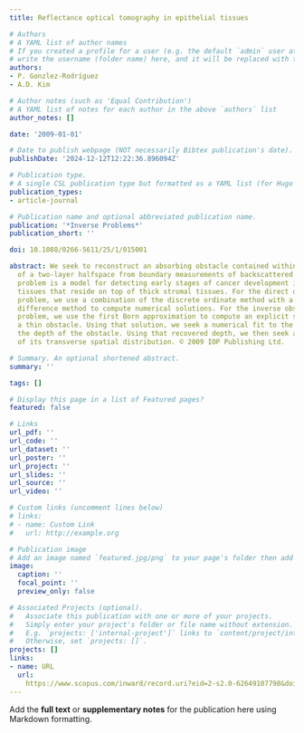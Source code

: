 ```yaml
---
title: Reflectance optical tomography in epithelial tissues

# Authors
# A YAML list of author names
# If you created a profile for a user (e.g. the default `admin` user at `content/authors/admin/`), 
# write the username (folder name) here, and it will be replaced with their full name and linked to their profile.
authors:
- P. Gonzlez-Rodríguez
- A.D. Kim

# Author notes (such as 'Equal Contribution')
# A YAML list of notes for each author in the above `authors` list
author_notes: []

date: '2009-01-01'

# Date to publish webpage (NOT necessarily Bibtex publication's date).
publishDate: '2024-12-12T12:22:36.896094Z'

# Publication type.
# A single CSL publication type but formatted as a YAML list (for Hugo requirements).
publication_types:
- article-journal

# Publication name and optional abbreviated publication name.
publication: '*Inverse Problems*'
publication_short: ''

doi: 10.1088/0266-5611/25/1/015001

abstract: We seek to reconstruct an absorbing obstacle contained within the top layer
  of a two-layer halfspace from boundary measurements of backscattered light. This
  problem is a model for detecting early stages of cancer development in thin epithelial
  tissues that reside on top of thick stromal tissues. For the direct obstacle scattering
  problem, we use a combination of the discrete ordinate method with a pseudo-spectral/finite
  difference method to compute numerical solutions. For the inverse obstacle scattering
  problem, we use the first Born approximation to compute an explicit solution for
  a thin obstacle. Using that solution, we seek a numerical fit to the data to determine
  the depth of the obstacle. Using that recovered depth, we then seek a reconstruction
  of its transverse spatial distribution. © 2009 IOP Publishing Ltd.

# Summary. An optional shortened abstract.
summary: ''

tags: []

# Display this page in a list of Featured pages?
featured: false

# Links
url_pdf: ''
url_code: ''
url_dataset: ''
url_poster: ''
url_project: ''
url_slides: ''
url_source: ''
url_video: ''

# Custom links (uncomment lines below)
# links:
# - name: Custom Link
#   url: http://example.org

# Publication image
# Add an image named `featured.jpg/png` to your page's folder then add a caption below.
image:
  caption: ''
  focal_point: ''
  preview_only: false

# Associated Projects (optional).
#   Associate this publication with one or more of your projects.
#   Simply enter your project's folder or file name without extension.
#   E.g. `projects: ['internal-project']` links to `content/project/internal-project/index.md`.
#   Otherwise, set `projects: []`.
projects: []
links:
- name: URL
  url: 
    https://www.scopus.com/inward/record.uri?eid=2-s2.0-62649107798&doi=10.1088%2f0266-5611%2f25%2f1%2f015001&partnerID=40&md5=9d7935a30c35f2b592bb4b041510c93f
---
```


Add the **full text** or **supplementary notes** for the publication here using Markdown formatting.
